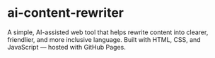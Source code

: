 # ai-content-rewriter
A simple, AI-assisted web tool that helps rewrite content into clearer, friendlier, and more inclusive language. Built with HTML, CSS, and JavaScript — hosted with GitHub Pages.
